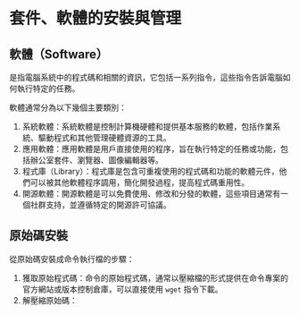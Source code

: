 # 套件、軟體的安裝與管理

## 軟體（Software）

是指電腦系統中的程式碼和相關的資訊，它包括一系列指令，這些指令告訴電腦如何執行特定的任務。

軟體通常分為以下幾個主要類別：

1. 系統軟體：系統軟體是控制計算機硬體和提供基本服務的軟體，包括作業系統、驅動程式和其他管理硬體資源的工具。
2. 應用軟體：應用軟體是用戶直接使用的程序，旨在執行特定的任務或功能，包括辦公室套件、瀏覽器、圖像編輯器等。
3. 程式庫（Library）：程式庫是包含可重複使用的程式碼和功能的軟體元件，他們可以被其他軟體程序調用，簡化開發過程，提高程式碼重用性。
4. 開源軟體：開源軟體是可以免費使用、修改和分發的軟體，這些項目通常有一個社群支持，並遵循特定的開源許可協議。

## 原始碼安裝

從原始碼安裝成命令執行檔的步驟：

1. 獲取原始程式碼：命令的原始程式碼，通常以壓縮檔的形式提供在命令專案的官方網站或版本控制倉庫，可以直接使用 `wget` 指令下載。
2. 解壓縮原始碼：